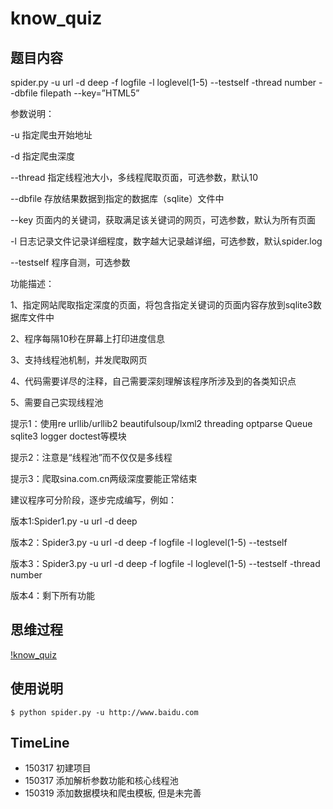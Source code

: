 # know_quiz

## 题目内容

spider.py -u url -d deep -f logfile -l loglevel(1-5)  --testself -thread number --dbfile  filepath  --key=”HTML5”


参数说明：

-u 指定爬虫开始地址

-d 指定爬虫深度

--thread 指定线程池大小，多线程爬取页面，可选参数，默认10

--dbfile 存放结果数据到指定的数据库（sqlite）文件中

--key 页面内的关键词，获取满足该关键词的网页，可选参数，默认为所有页面

-l 日志记录文件记录详细程度，数字越大记录越详细，可选参数，默认spider.log

--testself 程序自测，可选参数

 

功能描述：

1、指定网站爬取指定深度的页面，将包含指定关键词的页面内容存放到sqlite3数据库文件中

2、程序每隔10秒在屏幕上打印进度信息

3、支持线程池机制，并发爬取网页

4、代码需要详尽的注释，自己需要深刻理解该程序所涉及到的各类知识点

5、需要自己实现线程池

 

提示1：使用re  urllib/urllib2  beautifulsoup/lxml2  threading optparse Queue  sqlite3 logger  doctest等模块

提示2：注意是“线程池”而不仅仅是多线程

提示3：爬取sina.com.cn两级深度要能正常结束

 

建议程序可分阶段，逐步完成编写，例如：

版本1:Spider1.py -u url -d deep

版本2：Spider3.py -u url -d deep -f logfile -l loglevel(1-5)  --testself

版本3：Spider3.py -u url -d deep -f logfile -l loglevel(1-5)  --testself -thread number

版本4：剩下所有功能

## 思维过程

[!know_quiz](http://coyote.qiniudn.com/freemind.jpeg)

## 使用说明

```
$ python spider.py -u http://www.baidu.com 
```

## TimeLine

- 150317 初建项目
- 150317 添加解析参数功能和核心线程池
- 150319 添加数据模块和爬虫模板, 但是未完善
